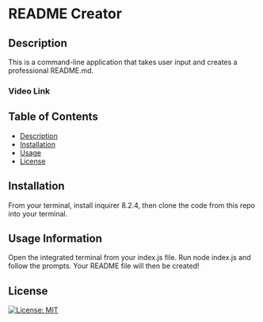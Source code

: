 # README Creator

## Description

This is a command-line application that takes user input and creates a professional README.md.

### Video Link

## Table of Contents

- [Description](#description)
- [Installation](#installation)
- [Usage](#usage)
- [License](#license)

## Installation

From your terminal, install inquirer 8.2.4, then clone the code from this repo into your terminal. 

## Usage Information

Open the integrated terminal from your index.js file. Run node index.js and follow the prompts. Your README file will then be created!

## License

[![License: MIT](https://img.shields.io/badge/License-MIT-yellow.svg)](https://opensource.org/licenses/MIT)
